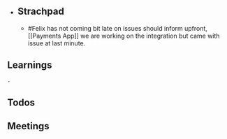 - ## Strachpad
	- #Felix has not coming bit late on issues should inform upfront, [[Payments App]] we are working on the integration but came with issue at last minute.
## Learnings
	-
## Todos
## Meetings